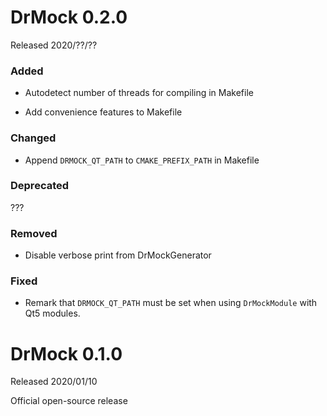 <!-- 
Copyright 2020 Ole Kliemann, Malte Kliemann

This file is part of DrMock.

DrMock is free software: you can redistribute it and/or modify it
under the terms of the GNU General Public License as published by
the Free Software Foundation, either version 3 of the License, or
(at your option) any later version.

DrMock is distributed in the hope that it will be useful, but
WITHOUT ANY WARRANTY; without even the implied warranty of
MERCHANTABILITY or FITNESS FOR A PARTICULAR PURPOSE.  See the GNU
General Public License for more details.

You should have received a copy of the GNU General Public License
along with DrMock.  If not, see <https://www.gnu.org/licenses/>.
-->

# DrMock 0.2.0

Released 2020/??/??

### Added

* Autodetect number of threads for compiling in Makefile

* Add convenience features to Makefile

### Changed

* Append `DRMOCK_QT_PATH` to `CMAKE_PREFIX_PATH` in Makefile

### Deprecated

???

### Removed

* Disable verbose print from DrMockGenerator

### Fixed

* Remark that `DRMOCK_QT_PATH` must be set when using `DrMockModule`
  with Qt5 modules.



# DrMock 0.1.0

Released 2020/01/10

Official open-source release
